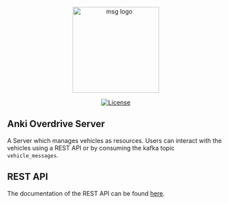 <p align="center"><a href="https://vuejs.org" target="_blank"><img width="200" src="https://www.versicherungsforen.net/portal/media/netzwerk/unternehmenslogo/nichtversicherer/logo_msg_20081016.jpg" alt="msg logo"></a></p>

<p align="center">
  <a href="https://opensource.org/licenses/MIT"><img src="https://img.shields.io/npm/l/vue.svg" alt="License"></a>
</p>

## Anki Overdrive Server

A Server which manages vehicles as resources. Users can interact with the vehicles using a
REST API or by consuming the kafka topic `vehicle_messages`.

## REST API

The documentation of the REST API can be found [here](https://app.swaggerhub.com/apis-docs/Aspern/Anki-Overdrive/1.0.0).
